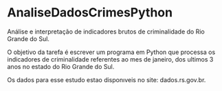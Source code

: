 # AnaliseDadosCrimesPython
Análise e interpretação de indicadores brutos de criminalidade do Rio Grande do Sul.

O objetivo da tarefa é escrever um programa em Python que processa os indicadores de criminalidade referentes ao mes de janeiro, dos ultimos 3 anos no estado do Rio Grande do Sul. 

Os dados para esse estudo estao disponıveis no site: dados.rs.gov.br.
